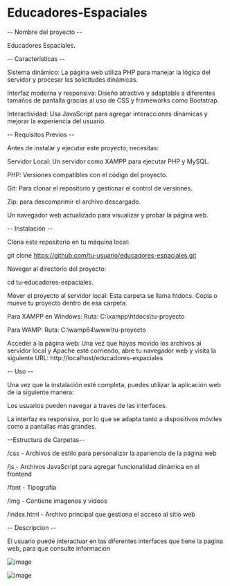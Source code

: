# Educadores-Espaciales
-- Nombre del proyecto --

Educadores Espaciales.

-- Características --

Sistema dinámico: La página web utiliza PHP para manejar la lógica del servidor y procesar las solicitudes dinámicas.

Interfaz moderna y responsiva: Diseño atractivo y adaptable a diferentes tamaños de pantalla gracias al uso de CSS y frameworks como Bootstrap.

Interactividad: Usa JavaScript para agregar interacciones dinámicas y mejorar la experiencia del usuario.

-- Requisitos Previos --

Antes de instalar y ejecutar este proyecto, necesitas:

Servidor Local: Un servidor como XAMPP para ejecutar PHP y MySQL.

PHP: Versiones compatibles con el código del proyecto.

Git: Para clonar el repositorio y gestionar el control de versiones.

Zip: para descomprimir el archivo descargado.

Un navegador web actualizado para visualizar y probar la página web.

-- Instalación --

Clona este repositorio en tu máquina local:

git clone https://github.com/tu-usuario/educadores-espaciales.git

Navegar al directorio del proyecto:

cd tu-educadores-espaciales.

Mover el proyecto al servidor local: Esta carpeta se llama htdocs. 
Copia o mueve tu proyecto dentro de esa carpeta.

Para XAMPP en Windows:
Ruta: C:\xampp\htdocs\tu-proyecto

Para WAMP:
Ruta: C:\wamp64\www\tu-proyecto

Acceder a la página web: Una vez que hayas movido los archivos al servidor local y Apache esté corriendo, abre tu navegador web y visita la siguiente URL:
http://localhost/educadores-espaciales

-- Uso --

Una vez que la instalación esté completa, puedes utilizar la aplicación web de la siguiente manera:

Los usuarios pueden navegar a traves de las interfaces.

La interfaz es responsiva, por lo que se adapta tanto a dispositivos móviles como a pantallas más grandes.

--Estructura de Carpetas--

/css          - Archivos de estilo para personalizar la apariencia de la página web

/js           - Archivos JavaScript para agregar funcionalidad dinámica en el frontend

/font         - Tipografia

/img          - Contiene imagenes y videos

/index.html    - Archivo principal que gestiona el acceso al sitio web

-- Descripcion --

El usuario puede interactuar en las diferentes interfaces que tiene la pagina web, para que consulte informacion

![image](https://github.com/user-attachments/assets/0905f8a2-ea32-42bf-807c-9d95215e5c51)

![image](https://github.com/user-attachments/assets/3576b900-bd0f-4969-ad45-3df210c62789)




